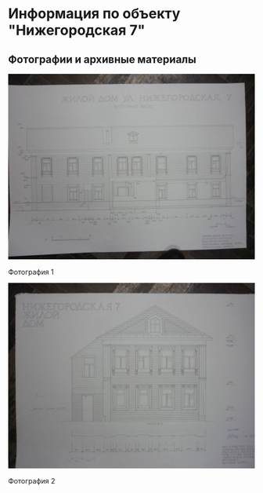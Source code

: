 # Информация по объекту "Нижегородская 7"

## Фотографии и архивные материалы

![1](/BuidingsInfo/6539cd0d-e7fd-44ce-b1ea-b3033cfbceb8/P1270246_Compressed.jpg)

Фотография 1

![2](/BuidingsInfo/6539cd0d-e7fd-44ce-b1ea-b3033cfbceb8/P1270248_Compressed.jpg)

Фотография 2

